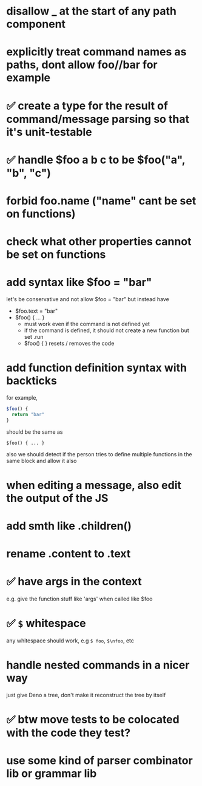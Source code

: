 # disallow _ at the start of any path component

# explicitly treat command names as paths, dont allow foo//bar for example

# ✅ create a type for the result of command/message parsing so that it's unit-testable

# ✅ handle $foo a b c to be $foo("a", "b", "c")

# forbid foo.name ("name" cant be set on functions)

# check what other properties cannot be set on functions

# add syntax like $foo = "bar"

let's be conservative and not allow $foo = "bar" but instead have
- $foo.text = "bar"
- $foo() { ... }
  - must work even if the command is not defined yet
  - if the command is defined, it should not create a new function but set .run
  - $foo() { } resets / removes the code

# add function definition syntax with backticks

for example,

```js
$foo() {
  return "bar"
}
```

should be the same as 

`$foo() { ... }`

also we should detect if the person tries to define multiple functions in the same block and allow it also

# when editing a message, also edit the output of the JS

# add smth like .children()

# rename .content to .text

# ✅ have args in the context

e.g. give the function stuff like 'args' when called like $foo

# ✅ `$` whitespace

any whitespace should work, e.g `$ foo`, `$\nfoo`, etc

# handle nested commands in a nicer way

just give Deno a tree, don't make it reconstruct the tree by itself

# ✅ btw move tests to be colocated with the code they test?

# use some kind of parser combinator lib or grammar lib
